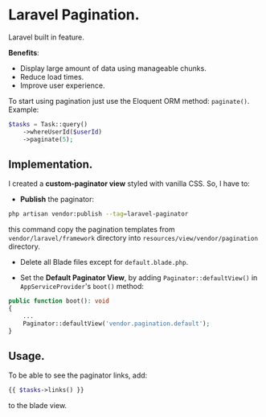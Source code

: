 # Laravel Pagination.

Laravel built in feature.

**Benefits**:
- Display large amount of data using manageable chunks.
- Reduce load times.
- Improve user experience.

To start using pagination just use the Eloquent ORM method: `paginate()`. Example:
```php
$tasks = Task::query()
    ->whereUserId($userId)
    ->paginate(5);
```

## Implementation.

I created a **custom-paginator view** styled with vanilla CSS.
So, I have to:

- **Publish** the paginator:
```bash
php artisan vendor:publish --tag=laravel-paginator
```
this command copy the pagination templates from `vendor/laravel/framework` directory into `resources/view/vendor/pagination` directory.

- Delete all Blade files except for `default.blade.php`.

- Set the **Default Paginator View**, by adding `Paginator::defaultView()` in `AppServiceProvider`'s `boot()` method:
```php
public function boot(): void
{
    ...
    Paginator::defaultView('vendor.pagination.default');
}
```

## Usage.
To be able to see the paginator links, add:
```php
{{ $tasks->links() }}
```
to the blade view.

